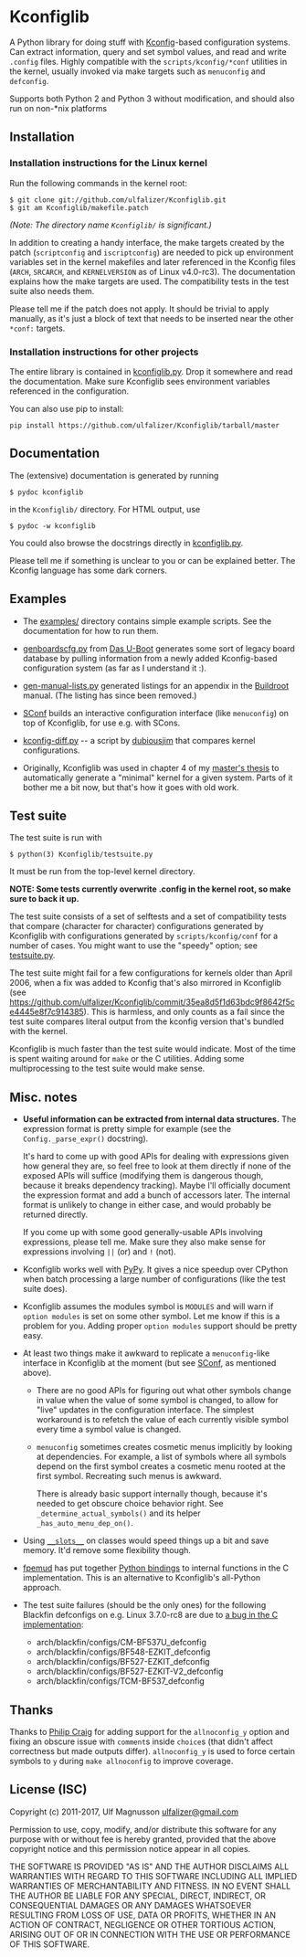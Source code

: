 # Kconfiglib #

A Python library for doing stuff with [Kconfig](https://www.kernel.org/doc/Documentation/kbuild/kconfig-language.txt)-based
configuration systems. Can extract information, query and set symbol values,
and read and write `.config` files. Highly compatible with the
`scripts/kconfig/*conf` utilities in the kernel, usually invoked via make
targets such as `menuconfig` and `defconfig`.

Supports both Python 2 and Python 3 without modification, and should also run
on non-\*nix platforms

## Installation ##

### Installation instructions for the Linux kernel ###

Run the following commands in the kernel root:

    $ git clone git://github.com/ulfalizer/Kconfiglib.git  
    $ git am Kconfiglib/makefile.patch

*(Note: The directory name `Kconfiglib/` is significant.)*

In addition to creating a handy interface, the make targets created by the
patch (`scriptconfig` and `iscriptconfig`) are needed to pick up environment
variables set in the kernel makefiles and later referenced in the Kconfig files
(`ARCH`, `SRCARCH`, and `KERNELVERSION` as of Linux v4.0-rc3).
The documentation explains how the make targets are used. The compatibility
tests in the test suite also needs them.

Please tell me if the patch does not apply. It should be trivial to apply
manually, as it's just a block of text that needs to be inserted near the other
`*conf:` targets.

### Installation instructions for other projects ###

The entire library is contained in [kconfiglib.py](kconfiglib.py). Drop it
somewhere and read the documentation. Make sure Kconfiglib sees environment
variables referenced in the configuration.

You can also use pip to install:
```
pip install https://github.com/ulfalizer/Kconfiglib/tarball/master
```

## Documentation ##

The (extensive) documentation is generated by running

    $ pydoc kconfiglib

in the `Kconfiglib/` directory. For HTML output,
use

    $ pydoc -w kconfiglib
    
You could also browse the docstrings directly in [kconfiglib.py](kconfiglib.py).

Please tell me if something is unclear to you or can be explained better. The Kconfig
language has some dark corners.

## Examples ##

 * The [examples/](examples/) directory contains simple example scripts. See the documentation for how to run them.

 * [genboardscfg.py](http://git.denx.de/?p=u-boot.git;a=blob;f=tools/genboardscfg.py;hb=HEAD) from [Das U-Boot](http://www.denx.de/wiki/U-Boot) generates some sort of legacy board database by pulling information from a newly added Kconfig-based configuration system (as far as I understand it :).

 * [gen-manual-lists.py](https://git.busybox.net/buildroot/tree/support/scripts/gen-manual-lists.py?id=5676a2deea896f38123b99781da0a612865adeb0) generated listings for an appendix in the [Buildroot](https://buildroot.org) manual. (The listing has since been removed.)

 * [SConf](https://github.com/CoryXie/SConf) builds an interactive configuration interface (like `menuconfig`) on top of Kconfiglib, for use e.g. with SCons.

 * [kconfig-diff.py](https://gist.github.com/dubiousjim/5638961) -- a script by [dubiousjim](https://github.com/dubiousjim) that compares kernel configurations.

 * Originally, Kconfiglib was used in chapter 4 of my [master's thesis](http://liu.diva-portal.org/smash/get/diva2:473038/FULLTEXT01.pdf) to automatically generate a "minimal" kernel for a given system. Parts of it bother me a bit now, but that's how it goes with old work.
 
## Test suite ##

The test suite is run with

    $ python(3) Kconfiglib/testsuite.py

It must be run from the top-level kernel directory.
    
**NOTE: Some tests currently overwrite .config in the kernel root, so make sure to back it up.**

The test suite consists of a set of selftests and a set of compatibility tests that
compare (character for character) configurations generated by Kconfiglib with
configurations generated by `scripts/kconfig/conf` for a number of cases. You
might want to use the "speedy" option; see [testsuite.py](testsuite.py).

The test suite might fail for a few configurations for kernels older than April 2006,
when a fix was added to Kconfig that's also mirrored in Kconfiglib
(see https://github.com/ulfalizer/Kconfiglib/commit/35ea8d5f1d63bdc9f8642f5ce4445e8f7c914385).
This is harmless, and only counts as a fail since the test suite compares literal
output from the kconfig version that's bundled with the kernel.

Kconfiglib is much faster than the test suite would indicate. Most of the time
is spent waiting around for `make` or the C utilities. Adding some multiprocessing
to the test suite would make sense.

## Misc. notes ##

 * **Useful information can be extracted from internal data structures.** The
   expression format is pretty simple for example (see the
   `Config._parse_expr()` docstring).

   It's hard to come up with good APIs for dealing with expressions given how
   general they are, so feel free to look at them directly if none of the
   exposed APIs will suffice (modifying them is dangerous though, because it
   breaks dependency tracking). Maybe I'll officially document the expression
   format and add a bunch of accessors later. The internal format is unlikely
   to change in either case, and would probably be returned directly.

   If you come up with some good generally-usable APIs involving
   expressions, please tell me. Make sure they also make sense for expressions
   involving `||` (or) and `!` (not).

 * Kconfiglib works well with [PyPy](http://pypy.org). It gives a nice speedup
   over CPython when batch processing a large number of configurations (like
   the test suite does).

 * Kconfiglib assumes the modules symbol is `MODULES` and will warn if
   `option modules` is set on some other symbol. Let me know if this is a
   problem for you. Adding proper `option modules` support should be pretty
   easy.

 * At least two things make it awkward to replicate a `menuconfig`-like
   interface in Kconfiglib at the moment (but see
   [SConf](https://github.com/CoryXie/SConf), as mentioned above).

   * There are no good APIs for figuring out what other symbols change in value
     when the value of some symbol is changed, to allow for "live" updates
     in the configuration interface. The simplest workaround is to refetch the
     value of each currently visible symbol every time a symbol value is
     changed.

   * `menuconfig` sometimes creates cosmetic menus implicitly by looking at
     dependencies. For example, a list of symbols where all symbols depend on
     the first symbol creates a cosmetic menu rooted at the first symbol.
     Recreating such menus is awkward.
          
     There is already basic support internally though, because it's needed to
     get obscure choice behavior right. See `_determine_actual_symbols()` and
     its helper `_has_auto_menu_dep_on()`.

 * Using [`__slots__`](https://docs.python.org/3.1/reference/datamodel.html#slots)
   on classes would speed things up a bit and save memory. It'd remove some
   flexibility though.

 * [fpemud](https://github.com/fpemud) has put together
   [Python bindings](https://github.com/fpemud/pylkc) to internal functions in the C
   implementation. This is an alternative to Kconfiglib's all-Python approach.

 * The test suite failures (should be the only ones) for the following Blackfin
   defconfigs on e.g. Linux 3.7.0-rc8 are due to
   [a bug in the C implementation](https://lkml.org/lkml/2012/12/5/458):

   * arch/blackfin/configs/CM-BF537U\_defconfig  
   * arch/blackfin/configs/BF548-EZKIT\_defconfig  
   * arch/blackfin/configs/BF527-EZKIT\_defconfig  
   * arch/blackfin/configs/BF527-EZKIT-V2\_defconfig  
   * arch/blackfin/configs/TCM-BF537\_defconfig

## Thanks ##

Thanks to [Philip Craig](https://github.com/philipc) for adding
support for the `allnoconfig_y` option and fixing an obscure issue
with `comment`s inside `choice`s (that didn't affect correctness but
made outputs differ). `allnoconfig_y` is used to force certain symbols
to `y` during `make allnoconfig` to improve coverage.

## License (ISC) ##

Copyright (c) 2011-2017, Ulf Magnusson <ulfalizer@gmail.com>

Permission to use, copy, modify, and/or distribute this software for any purpose with or without fee is hereby granted, provided that the above copyright notice and this permission notice appear in all copies.

THE SOFTWARE IS PROVIDED "AS IS" AND THE AUTHOR DISCLAIMS ALL WARRANTIES WITH REGARD TO THIS SOFTWARE INCLUDING ALL IMPLIED WARRANTIES OF MERCHANTABILITY AND FITNESS. IN NO EVENT SHALL THE AUTHOR BE LIABLE FOR ANY SPECIAL, DIRECT, INDIRECT, OR CONSEQUENTIAL DAMAGES OR ANY DAMAGES WHATSOEVER RESULTING FROM LOSS OF USE, DATA OR PROFITS, WHETHER IN AN ACTION OF CONTRACT, NEGLIGENCE OR OTHER TORTIOUS ACTION, ARISING OUT OF OR IN CONNECTION WITH THE USE OR PERFORMANCE OF THIS SOFTWARE.
